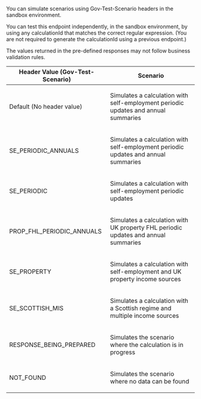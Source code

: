 <p>You can simulate scenarios using Gov-Test-Scenario headers in the sandbox environment.<p>

<p>You can test this endpoint independently, in the sandbox environment, by using any calculationId that matches the correct regular expression. 
(You are not required to generate the calculationId using a previous endpoint.)</p>

<p>The values returned in the pre-defined responses may not follow business validation rules.</p>

<table>
    <thead>
        <tr>
            <th>Header Value (Gov-Test-Scenario)</th>
            <th>Scenario</th>
        </tr>
    </thead>
    <tbody>
        <tr>
            <td><p>Default (No header value)</p></td>
            <td><p>Simulates a calculation with self-employment periodic updates and annual summaries</p></td>
        </tr>
        <tr>
            <td><p>SE_PERIODIC_ANNUALS</p></td>
            <td><p>Simulates a calculation with self-employment periodic updates and annual summaries</p></td>
        </tr>      
        <tr>
            <td><p>SE_PERIODIC</p></td>
            <td><p>Simulates a calculation with self-employment periodic updates</p></td>
        </tr>
        <tr>
            <td><p>PROP_FHL_PERIODIC_ANNUALS</p></td>
            <td><p>Simulates a calculation with UK property FHL periodic updates and annual summaries</p></td>
        </tr>
        <tr>
            <td><p>SE_PROPERTY</p></td>
            <td><p>Simulates a calculation with self-employment and UK property income sources</p></td>
        </tr>
        <tr>
            <td><p>SE_SCOTTISH_MIS</p></td>
            <td><p>Simulates a calculation with a Scottish regime and multiple income sources</p></td>
        </tr>
        <tr>
            <td><p>RESPONSE_BEING_PREPARED</p></td>
            <td><p>Simulates the scenario where the calculation is in progress</p></td>
        </tr>
        <tr>
            <td><p>NOT_FOUND</p></td>
            <td><p>Simulates the scenario where no data can be found</p></td>
        </tr>
    </tbody>
</table>